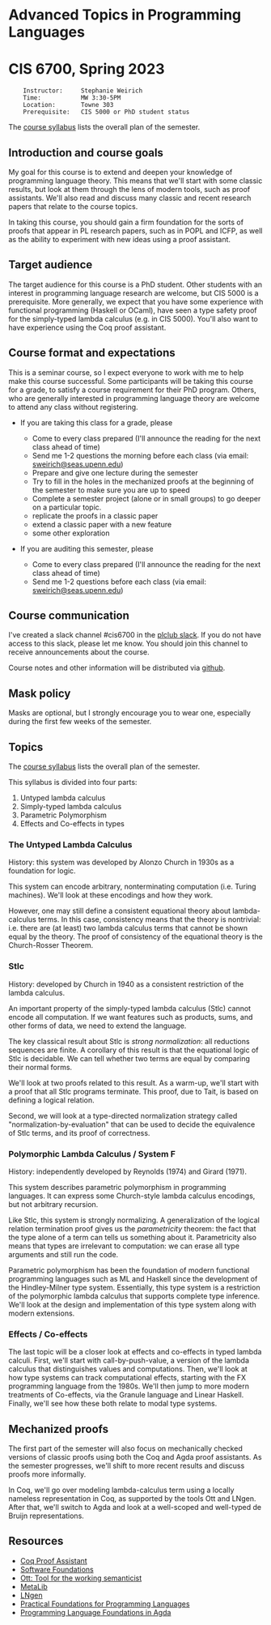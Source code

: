 # Advanced Topics in Programming Languages
# CIS 6700, Spring 2023


        Instructor:     Stephanie Weirich
        Time:           MW 3:30-5PM
        Location:       Towne 303
        Prerequisite:   CIS 5000 or PhD student status

The [course syllabus](https://docs.google.com/spreadsheets/d/1i6NLEXnoAy6wkygLAEubdfVrhkF-se07Q6fwoAeTbK4/edit#gid=0) lists
the overall plan of the semester.

## Introduction and course goals

My goal for this course is to extend and deepen your knowledge of programming
language theory. This means that we'll start with some classic results, but
look at them through the lens of modern tools, such as proof assistants. We'll
also read and discuss many classic and recent research papers that relate to
the course topics.

In taking this course, you should gain a firm foundation for the sorts of
proofs that appear in PL research papers, such as in POPL and ICFP, as well as
the ability to experiment with new ideas using a proof assistant.

## Target audience 

The target audience for this course is a PhD student. Other students with an
interest in programming language research are welcome, but CIS 5000 is a
prerequisite.  More generally, we expect that you have some experience with
functional programming (Haskell or OCaml), have seen a type safety proof for
the simply-typed lambda calculus (e.g. in CIS 5000). You'll also want to have
experience using the Coq proof assistant.

## Course format and expectations

This is a seminar course, so I expect everyone to work with me to help make this 
course successful. Some participants will be taking this course for a grade, to 
satisfy a course requirement for their PhD program. Others, who are generally 
interested in programming language theory are welcome to attend any class without 
registering.

+ If you are taking this class for a grade, please
  - Come to every class prepared (I'll announce the reading for the next class
  ahead of time)
  - Send me 1-2 questions the morning before each class (via email: sweirich@seas.upenn.edu)
  - Prepare and give one lecture during the semester 
  - Try to fill in the holes in the mechanized proofs at the beginning of the 
    semester to make sure you are up to speed
  - Complete a semester project (alone or in small  groups) to go deeper on a particular topic.
   * replicate the proofs in a classic paper 
   * extend a classic paper with a new feature
   * some other exploration

+ If you are auditing this semester, please
   - Come to every class prepared (I'll announce the reading for the next class
     ahead of time)
   - Send me 1-2 questions before each class (via email: sweirich@seas.upenn.edu)
  
## Course communication

I've created a slack channel #cis6700 in the [plclub
slack](plclub.slack.com). If you do not have access to this slack, please let
me know. You should join this channel to receive announcements about the
course.

Course notes and other information will be distributed via [github](https://github.com/plclub/cis6700-23sp).
  
## Mask policy

Masks are optional, but I strongly encourage you to wear one, especially during the first few 
weeks of the semester.
  
## Topics

The [course syllabus](https://docs.google.com/spreadsheets/d/1i6NLEXnoAy6wkygLAEubdfVrhkF-se07Q6fwoAeTbK4/edit#gid=0) lists
the overall plan of the semester.

This syllabus is divided into four parts:

1. Untyped lambda calculus 
2. Simply-typed lambda calculus 
3. Parametric Polymorphism 
4. Effects and Co-effects in types

### The Untyped Lambda Calculus

History: this system was developed by Alonzo Church in 1930s as a foundation
for logic.

This system can encode arbitrary, nonterminating computation (i.e. Turing
machines). We'll look at these encodings and how they work.

However, one may still define a consistent equational theory about
lambda-calculus terms. In this case, consistency means that the theory is
nontrivial: i.e. there are (at least) two lambda calculus terms that cannot be
shown equal by the theory. The proof of consistency of the equational theory
is the Church-Rosser Theorem.

### Stlc

History: developed by Church in 1940 as a consistent restriction of the lambda
calculus.

An important property of the simply-typed lambda calculus (Stlc) cannot encode
all computation. If we want features such as products, sums, and other forms
of data, we need to extend the language.

The key classical result about Stlc is *strong normalization*: all
reductions sequences are finite. A corollary of this result is that the
equational logic of Stlc is decidable. We can tell whether two terms are equal
by comparing their normal forms.

We'll look at two proofs related to this result. As a warm-up, we'll start with a 
proof that all Stlc programs terminate. This proof, due to Tait, is based on defining 
a logical relation.

Second, we will look at a type-directed normalization strategy called
"normalization-by-evaluation" that can be used to decide the equivalence of
Stlc terms, and its proof of correctness.

### Polymorphic Lambda Calculus / System F

History: independently developed by Reynolds (1974) and Girard (1971).

This system describes parametric polymorphism in programming languages. It can
express some Church-style lambda calculus encodings, but not arbitrary
recursion.

Like Stlc, this system is strongly normalizing. A generalization of the
logical relation termination proof gives us the *parametricity* theorem: the
fact that the type alone of a term can tells us something about
it. Parametricity also means that types are irrelevant to computation: we can
erase all type arguments and still run the code.

Parametric polymorphism has been the foundation of modern functional
programming languages such as ML and Haskell since the development of the
Hindley-Milner type system. Essentially, this type system is a restriction of
the polymorphic lambda calculus that supports complete type inference. We'll
look at the design and implementation of this type system along with modern
extensions.

### Effects / Co-effects 

The last topic will be a closer look at effects and co-effects in typed lambda
calculi.  First, we'll start with call-by-push-value, a version of the lambda
calculus that distinguishes values and computations. Then, we'll look at how
type systems can track computational effects, starting with the FX programming
language from the 1980s. We'll then jump to more modern treatments of
Co-effects, via the Granule language and Linear Haskell. Finally, we'll see
how these both relate to modal type systems.

## Mechanized proofs

The first part of the semester will also focus on mechanically checked
versions of classic proofs using both the Coq and Agda proof assistants.  As
the semester progresses, we'll shift to more recent results and discuss proofs
more informally.

In Coq, we'll go over modeling lambda-calculus term using a locally nameless
representation in Coq, as supported by the tools Ott and LNgen. After that,
we'll switch to Agda and look at a well-scoped and well-typed de Bruijn
representations.

## Resources

- [Coq Proof Assistant](https://coq.inria.fr/)				
- [Software Foundations](https://www.cis.upenn.edu/~bcpierce/sf/)
- [Ott: Tool for the working semanticist](http://www.cl.cam.ac.uk/~pes20/ott/)
- [MetaLib](https://github.com/plclub/metalib)		
- [LNgen](https://github.com/plclub/lngen)		
- [Practical Foundations for Programming Languages](http://www.cs.cmu.edu/~rwh/pfpl.html)
- [Programming Language Foundations in Agda](https://plfa.github.io/)
